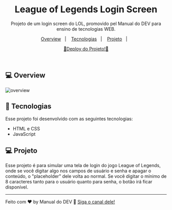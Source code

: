 <h1 align="center"> League of Legends Login Screen </h1>

<p align="center">
Projeto de um login screen do LOL, promovido pel Manual do DEV para ensino de tecnologias WEB.
</p>


<p align="center">
  <a href="#-overview">Overview</a>&nbsp;&nbsp;&nbsp;|&nbsp;&nbsp;&nbsp;
  <a href="#-tecnologias">Tecnologias</a>&nbsp;&nbsp;&nbsp;|&nbsp;&nbsp;&nbsp;
  <a href="#-projeto">Projeto</a>&nbsp;&nbsp;&nbsp;|&nbsp;&nbsp;&nbsp;
</p>

<p align="center">
  <a href="https://league-of-legends-login-theta.vercel.app/">🎉Deploy do Projeto!🎉</a>
</p>

<br>


## 💻 Overview

![overview](https://user-images.githubusercontent.com/50434810/197939319-4d0a5c42-ec48-49d0-bbd4-2a13ae8252cc.png)



## 🚀 Tecnologias

Esse projeto foi desenvolvido com as seguintes tecnologias:

- HTML e CSS
- JavaScript


## 💻 Projeto

Esse projeto é para simular uma tela de login do jogo League of Legends, onde se você digitar algo nos campos de usuário e senha e apagar o conteúdo, o "placeholder" dele volta ao normal. Se você digitar o mínimo de 8 caracteres tanto para o usuário quanto para senha, o botão irá ficar disponível.

---

Feito com ♥ by Manual do DEV :wave: [Siga o canal dele!](https://www.youtube.com/c/ManualdoDev)
